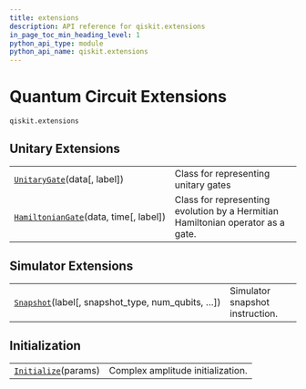 ```yaml
---
title: extensions
description: API reference for qiskit.extensions
in_page_toc_min_heading_level: 1
python_api_type: module
python_api_name: qiskit.extensions
---
```


<span id="module-qiskit.extensions" />

<span id="qiskit-extensions" />

<span id="quantum-circuit-extensions-qiskit-extensions" />

# Quantum Circuit Extensions

<span id="module-qiskit.extensions" />

`qiskit.extensions`

## Unitary Extensions

|                                                                                                                                                    |                                                                                 |
| -------------------------------------------------------------------------------------------------------------------------------------------------- | ------------------------------------------------------------------------------- |
| [`UnitaryGate`](qiskit.extensions.UnitaryGate#qiskit.extensions.UnitaryGate "qiskit.extensions.UnitaryGate")(data\[, label])                       | Class for representing unitary gates                                            |
| [`HamiltonianGate`](qiskit.extensions.HamiltonianGate#qiskit.extensions.HamiltonianGate "qiskit.extensions.HamiltonianGate")(data, time\[, label]) | Class for representing evolution by a Hermitian Hamiltonian operator as a gate. |

## Simulator Extensions

|                                                                                                                                            |                                 |
| ------------------------------------------------------------------------------------------------------------------------------------------ | ------------------------------- |
| [`Snapshot`](qiskit.extensions.Snapshot#qiskit.extensions.Snapshot "qiskit.extensions.Snapshot")(label\[, snapshot\_type, num\_qubits, …]) | Simulator snapshot instruction. |

## Initialization

|                                                                                                                  |                                   |
| ---------------------------------------------------------------------------------------------------------------- | --------------------------------- |
| [`Initialize`](qiskit.extensions.Initialize#qiskit.extensions.Initialize "qiskit.extensions.Initialize")(params) | Complex amplitude initialization. |

